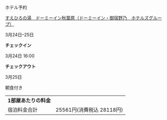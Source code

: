 ホテル予約

[すえひろの湯　ドーミーイン秋葉原（ドーミーイン・御宿野乃　ホテルズグループ）](http://travel.rakuten.co.jp/HOTEL/39980/39980.html?scid=mi_trv_conf_dhbook_002)

3月24日–25日

**チェックイン**

3月24日 16:00

**チェックアウト**

3月25日

朝食付き

|   |   |
|---|---|
|**1部屋あたりの料金**||
|宿泊料金合計|25561円(消費税込 28118円)|